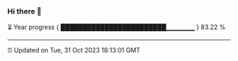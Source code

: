 ### Hi there 👋

⏳ Year progress { ████████████████████████▁▁▁▁▁▁ } 83.22 %

---

⏰ Updated on Tue, 31 Oct 2023 18:13:01 GMT
